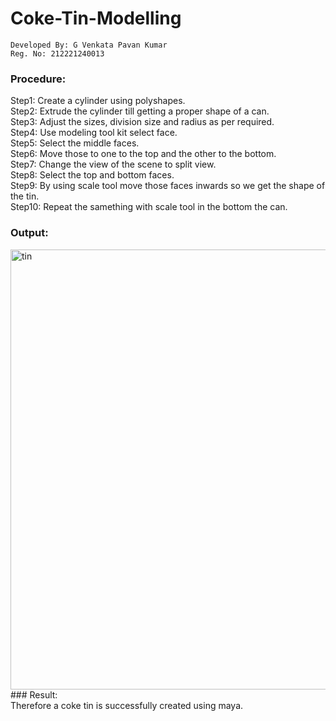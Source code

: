 # Coke-Tin-Modelling
```
Developed By: G Venkata Pavan Kumar
Reg. No: 212221240013
```
### Procedure:
Step1: Create a cylinder using polyshapes.</br>
Step2: Extrude the cylinder till getting a proper shape of a can.</br>
Step3: Adjust the sizes, division size and radius as per required.</br>
Step4: Use modeling tool kit select face.</br>
Step5: Select the middle faces.</br>
Step6: Move those to one to the top and the other to the bottom.</br>
Step7: Change the view of the scene to split view.</br>
Step8: Select the top and bottom faces.</br>
Step9: By using scale tool move those faces inwards so we get the shape of the tin.</br>
Step10: Repeat the samething with scale tool in the bottom the can.</br>
### Output:
<img width="704" alt="tin" src="https://user-images.githubusercontent.com/94827772/207769022-3d098a05-9a2f-4c8a-895d-2eefef454b50.png">
### Result:</br>
Therefore a coke tin is successfully created using maya.
